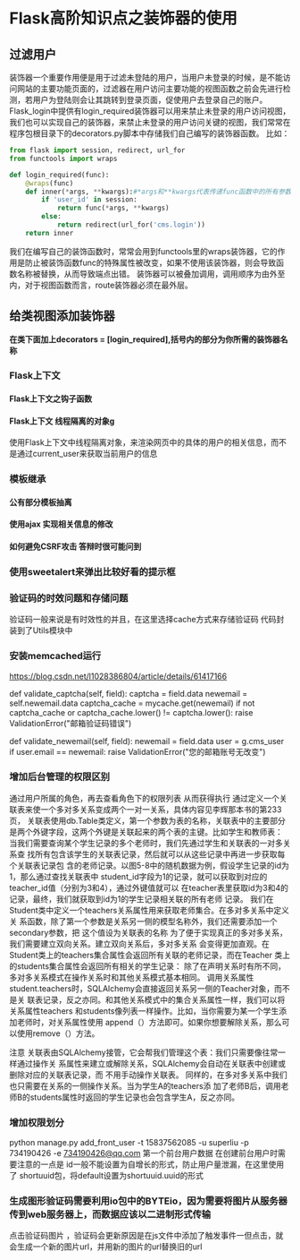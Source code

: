 # Flask高阶知识点之装饰器的使用

## 过滤用户
装饰器一个重要作用便是用于过滤未登陆的用户，当用户未登录的时候，是不能访问网站的主要功能页面的，过滤器在用户访问主要功能的视图函数之前会先进行检测，若用户为登陆则会让其跳转到登录页面，促使用户去登录自己的账户。
Flask_login中提供有login_required装饰器可以用来禁止未登录的用户访问视图，我们也可以实现自己的装饰器，来禁止未登录的用户访问关键的视图，我们常常在程序包根目录下的decorators.py脚本中存储我们自己编写的装饰器函数。
比如：
```Python
from flask import session, redirect, url_for
from functools import wraps

def login_required(func):
    @wraps(func)
    def inner(*args, **kwargs):#*args和**kwargs代表传递func函数中的所有参数
        if 'user_id' in session:
            return func(*args, **kwargs)
        else:
            return redirect(url_for('cms.login'))
    return inner
```
我们在编写自己的装饰函数时，常常会用到functools里的wraps装饰器，它的作用是防止被装饰函数func的特殊属性被改变，如果不使用该装饰器，则会导致函数名称被替换，从而导致端点出错。
装饰器可以被叠加调用，调用顺序为由外至内，对于视图函数而言，route装饰器必须在最外层。

## 给类视图添加装饰器

**在类下面加上decorators = [login_required],括号内的部分为你所需的装饰器名称**


### Flask上下文
#### Flask上下文之钩子函数

#### Flask上下文 线程隔离的对象g
使用Flask上下文中线程隔离对象，来渲染网页中的具体的用户的相关信息，而不是通过current_user来获取当前用户的信息




### 模板继承

#### 公有部分模板抽离

#### 使用ajax 实现相关信息的修改

#### 如何避免CSRF攻击  答辩时很可能问到

### 使用sweetalert来弹出比较好看的提示框

### 验证码的时效问题和存储问题
验证码一般来说是有时效性的并且，在这里选择cache方式来存储验证码
代码封装到了Utils模块中

### 安装memcached运行
https://blog.csdn.net/l1028386804/article/details/61417166

def validate_captcha(self, field):
    captcha = field.data
    newemail = self.newemail.data
    captcha_cache = mycache.get(newemail)
    if not captcha_cache or captcha_cache.lower() != captcha.lower():
        raise ValidationError("邮箱验证码错误")

def validate_newemail(self, field):
    newemail = field.data
    user = g.cms_user
    if user.email == newemail:
        raise ValidationError("您的邮箱账号无改变")

### 增加后台管理的权限区别
通过用户所属的角色，再去查看角色下的权限列表 从而获得执行
通过定义一个关联表来使一个多对多关系变成两个一对一关系，具体内容见李辉那本书的第233页，
关联表使用db.Table类定义，第一个参数为表的名称，关联表中的主要部分是两个外键字段，这两个外键是关联起来的两个表的主键。比如学生和教师表：
当我们需要查询某个学生记录的多个老师时，我们先通过学生和关联表的一对多关系查 找所有包含该学生的关联表记录，然后就可以从这些记录中再进一步获取每个关联表记录包 含的老师记录。以图5-8中的随机数据为例，假设学生记录的id为1，那么通过查找关联表中 student_id字段为1的记录，就可以获取到对应的teacher_id值（分别为3和4），通过外键值就可以 在teacher表里获取id为3和4的记录，最终，我们就获取到id为1的学生记录相关联的所有老师 记录。
我们在Student类中定义一个teachers关系属性用来获取老师集合。在多对多关系中定义关 系函数，除了第一个参数是关系另一侧的模型名称外，我们还需要添加一个secondary参数，把 这个值设为关联表的名称
为了便于实现真正的多对多关系，我们需要建立双向关系。建立双向关系后，多对多关系 会变得更加直观。在Student类上的teachers集合属性会返回所有关联的老师记录，而在Teacher 类上的students集合属性会返回所有相关的学生记录：
除了在声明关系时有所不同，多对多关系模式在操作关系时和其他关系模式基本相同。 调用关系属性student.teachers时，SQLAlchemy会直接返回关系另一侧的Teacher对象，而不是关 联表记录，反之亦同。和其他关系模式中的集合关系属性一样，我们可以将关系属性teachers 和students像列表一样操作。比如，当你需要为某一个学生添加老师时，对关系属性使用 append（）方法即可。如果你想要解除关系，那么可以使用remove（）方法。

注意 关联表由SQLAlchemy接管，它会帮我们管理这个表：我们只需要像往常一样通过操作关 系属性来建立或解除关系，SQLAlchemy会自动在关联表中创建或删除对应的关联表记录，而 不用手动操作关联表。
同样的，在多对多关系中我们也只需要在关系的一侧操作关系。当为学生A的teachers添 加了老师B后，调用老师B的students属性时返回的学生记录也会包含学生A，反之亦同。

### 增加权限划分

python manage.py add_front_user -t 15837562085 -u superliu -p 734190426 -e 734190426@qq.com
第一个前台用户数据
在创建前台用户时需要注意的一点是  id一般不能设置为自增长的形式，防止用户量泄漏，在这里使用了 shortuuid包，将default设置为shortuuid.uuid的形式
### 生成图形验证码需要利用io包中的BYTEio，因为需要将图片从服务器传到web服务器上，而数据应该以二进制形式传输
点击验证码图片 ，验证码会更新原因是在js文件中添加了触发事件一但点击，就会生成一个新的图片url，并用新的图片的url替换旧的url
